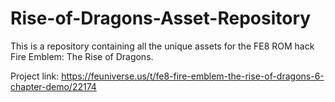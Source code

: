# Rise-of-Dragons-Asset-Repository

This is a repository containing all the unique assets for the FE8 ROM hack Fire Emblem: The Rise of Dragons.

Project link: https://feuniverse.us/t/fe8-fire-emblem-the-rise-of-dragons-6-chapter-demo/22174
